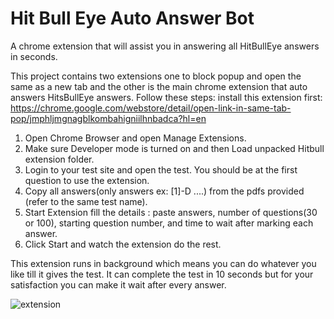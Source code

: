 # Hit Bull Eye Auto Answer Bot
A chrome extension that will assist you in answering all HitBullEye answers in seconds.

This project contains two extensions one to block popup and open the same as a new tab and the other is the main chrome extension that auto answers HitsBullEye answers.
Follow these steps:
install this extension first: https://chrome.google.com/webstore/detail/open-link-in-same-tab-pop/jmphljmgnagblkombahigniilhnbadca?hl=en
  1) Open Chrome Browser and open Manage Extensions.
  2) Make sure Developer mode is turned on and then Load unpacked Hitbull extension folder.
  3) Login to your test site and open the test. You should be at the first question to use the extension.
  4) Copy all answers(only answers ex: [1]-D ....) from the pdfs provided (refer to the same test name).
  5) Start Extension fill the details : paste answers, number of questions(30 or 100), starting question number, and time to wait after marking each answer.
  6) Click Start and watch the extension do the rest.

This extension runs in background which means you can do whatever you like till it gives the test. It can complete the test in 10 seconds but for your satisfaction you can make it wait after every answer.


![extension](https://user-images.githubusercontent.com/87885945/185812115-872f7e8a-8bf3-4efe-8ff3-c3690c04a6c4.JPG)
